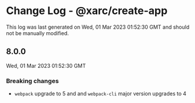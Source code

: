 # Change Log - @xarc/create-app

This log was last generated on Wed, 01 Mar 2023 01:52:30 GMT and should not be manually modified.

## 8.0.0
Wed, 01 Mar 2023 01:52:30 GMT

### Breaking changes

- `webpack` upgrade to 5 and and `webpack-cli` major version upgrades to 4

